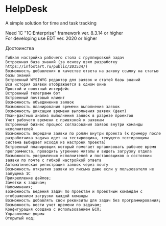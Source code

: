 # HelpDesk
A simple solution for time and task tracking

Need 1C "1C:Enterprise" framework ver. 8.3.14 or higher   
For developing use EDT ver. 2020 or higher 

Достоинства

    Гибкая настройка рабочего стола с группировкой задач
    Встроенная база знаний (за основу взял разработку https://infostart.ru/public/203534/)
    Возможность добавления в качестве ответа на заявку ссылку на статью базы знаний
    Встроенный WYSIWYG редактор для заявок и статей базы знаний
    Вся история заявки отображается в одном окне
    Простой и понятный интерфейс
    Встроенный телеграмм бот 
    Встроенный почтовый клиент
    Возможность объединение заявок
    Возможность планирования времени выполнения заявок
    Возможность фиксации времени выполнения заявок (факт)
    План-фактный анализ выполнения заявок в разрезе проектов
    Учет рабочего времени с привязкой к заявкам
    Встроенный бизнес процесс согласования заявок внутри команды исполнителей
    Возможность передачи заявки по ролям внутри проекта (к примеру после разработчика задача идет на тестировщика, текущего тестировщика система выбирает исходя из настроек проекта)
    Встроенный планировщик который помогает организовать рабочее время программиста, проводить утренние митапы и видеть загрузку отдела
    Возможность уведомления исполнителей и постановщиков о состоянии заявки по почте с гибкой настройкой ответа
    Автоматическая регистрация заявок через почту
    Возможность открытия заявки из письма даже если у пользователя не запущена 1С
    Прикрепление файлов;
    Заметки к задачам;
    Напоминания;
    возможность ведения задач по проектам и проектным командам с отображением загрузки каждой команды
    Возможность добавлять свои реквизиты для задач без программирования;
    Возможность вести учет времени по задачам;
    Конфигурация создана с использованием БСП;
    Управляемые формы
    Открытый код;

